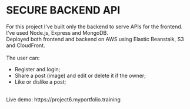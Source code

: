 # SECURE BACKEND API #

For this project I've built only the backend to serve APIs for the frontend. I've used Node.js, Express and MongoDB.
<br/>
Deployed both frontend and backend on AWS using Elastic Beanstalk, S3 and CloudFront.
<br/>
<br/>
The user can:

- Register and login;
- Share a post (image) and edit or delete it if the owner;
- Like or dislike a post;
<br/>
Live demo: https://project6.myportfolio.training
